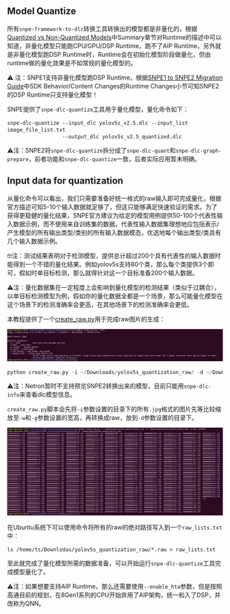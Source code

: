 <!--
 * @Description: A tutorial of how to quantize an onnx format model(YOLOv5s) to dlc.
 * @version: 
 * @Author: RicardoLu <sheng.lu@thundercomm.com>
 * @Date: 2023-02-25 10:59:18
 * @LastEditors: Ricardo Lu
 * @LastEditTime: 2023-02-25 11:50:21
-->
## Model Quantize

所有`snpe-framework-to-dlc`转换工具转换出的模型都是非量化的，根据[Quantized vs Non-Quantized Models](https://developer.qualcomm.com/sites/default/files/docs/snpe/quantized_models.html)中Summary章节对Runtime的描述中可以知道，非量化模型只能跑CPU/GPU/DSP Runtime，跑不了AIP Runtime，另外就是非量化模型跑DSP Runtime时，Runtime会在初始化模型阶段做量化，但由runtime做的量化效果是不如常规的量化模型的。

:warning: 注：SNPE1支持非量化模型跑DSP Runtime，根据[SNPE1 to SNPE2 Migration Guide](https://developer.qualcomm.com/sites/default/files/docs/snpe/snpe2_migration_guidelines.html)中SDK Behavior/Content Changes的Runtime Changes小节可知SNPE2的DSP Runtime只支持量化模型！

SNPE提供了`snpe-dlc-quantize`工具用于量化模型，量化命令如下：

```shell
snpe-dlc-quantize --input_dlc yolov5s_v2.5.dlc --input_list image_file_list.txt
                  --output_dlc yolov5s_v2.5_quantized.dlc
```

:warning:注：SNPE2将`snpe-dlc-quantize`拆分成了`snpe-dlc-quant`和`snpe-dlc-graph-prepare`，前者功能和`snpe-dlc-quantize`一致，后者实际应用暂未明确。

## Input data for quantization

从量化命令可以看出，我们只需要准备好统一格式的raw输入即可完成量化，根据官方描述可知5-10个输入数据就足够了，但这只能够满足快速验证的需求。为了获得更稳健的量化结果，SNPE官方建议为给定的模型用例提供50-100个代表性输入数据示例，而不使用来自训练集的数据。代表性输入数据集理想地应包括表示/产生模型的所有输出类型/类别的所有输入数据模态，优选地每个输出类型/类具有几个输入数据示例。

:nerd_face:注：测试结果表明对于检测模型，提供总计超过200个具有代表性的输入数据时能得到一个不错的量化结果。例如yolov5s支持80个类，那么每个类提供3个即可，假如时单目标检测，那么就得针对这一个目标准备200个输入数据。

:warning:注：量化数据集在一定程度上会影响到量化模型的检测结果（类似于过耦合），以单目标检测模型为例，假如你的量化数据全都是一个场景，那么可能量化模型在这个场景下的检测准确率会更高，在其他场景下的检测准确率会更低。

本教程提供了一个[create_raw.py](../benchmark/yolov5s/create_raw.py)用于完成raw图片的生成：

![image-20230225113638444](images/image-20230225113638444.png)

```python
python create_raw.py -i ~/Downloads/yolov5s_quantization_raw/ -d ~/Downloads/yolov5s_quantization_raw/ -w 640 -g 640
```

:warning:注：Netron暂时不支持预览SNPE2转换出来的模型，目前只能用`snpe-dlc-info`来查看dlc模型信息。

`create_raw.py`脚本会先将`-i`参数设置的目录下的所有`.jpg`格式的图片先等比较缩放至`-w`和`-g`参数设置的宽高，再转换成raw，放到`-d`参数设置的目录下。

![image-20230225114532473](images/image-20230225114532473.png)

在Ubuntu系统下可以使用命令将所有的raw的绝对路径写入到一个`raw_lists.txt`中：

```shell
ls /home/ts/Downlodas/yolov5s_quantization_raw/*.raw > raw_lists.txt
```

至此就完成了量化模型所需的数据准备，可以开始运行`snpe-dlc-quantize`工具完成模型量化了。

:warning:注：如果想要支持AIP Runtime，那么还需要使用`--enable_hta`参数，但是按照高通目前的规划，在8Gen1系列的CPU开始弃用了AIP架构，统一和入了DSP，并改称为QNN。
